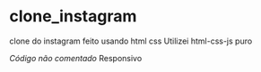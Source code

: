 # clone_instagram
clone do instagram feito usando html css
Utilizei html-css-js puro

*Código não comentado*
Responsivo
